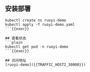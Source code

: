 ## 安装部署
```plain
kubectl create ns ruoyi-demo
kubectl apply -f ruoyi-demo.yaml
```{{exec}}

## 查看状态
```plain
kubectl get pod -n ruoyi-demo
```{{exec}}

## 访问地址
[ruoyi-demo]({{TRAFFIC_HOST2_30000}})